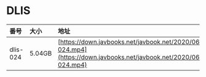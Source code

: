 # DLIS

| 番号 | 大小 | 地址 |
| :--- | :--- | :--- |
| dlis-024 | 5.04GB | [https://down.javbooks.net/javbook.net/2020/06/21/dlis-024.mp4](https://down.javbooks.net/javbook.net/2020/06/21/dlis-024.mp4) |

